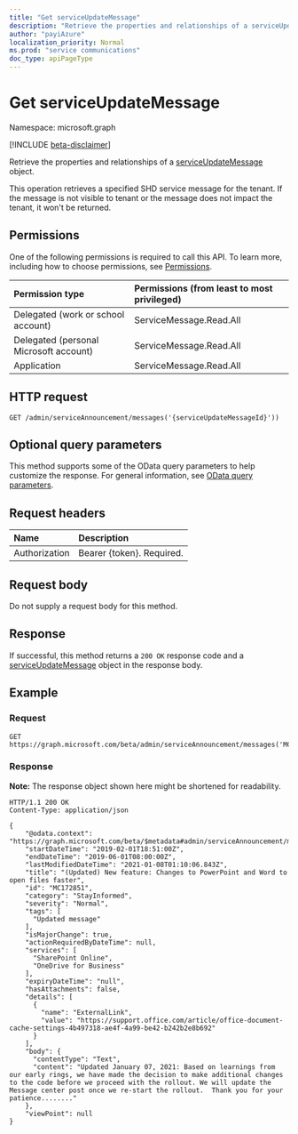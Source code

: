 ```yaml
---
title: "Get serviceUpdateMessage"
description: "Retrieve the properties and relationships of a serviceUpdateMessage object."
author: "payiAzure"
localization_priority: Normal
ms.prod: "service communications"
doc_type: apiPageType
---
```


# Get serviceUpdateMessage
Namespace: microsoft.graph

[!INCLUDE [beta-disclaimer](../../includes/beta-disclaimer.md)]

Retrieve the properties and relationships of a [serviceUpdateMessage](../resources/serviceupdatemessage.md) object.

This operation retrieves a specified SHD service message for the tenant. If the message is not visible to tenant or the message does not impact the tenant, it won't be returned.

## Permissions
One of the following permissions is required to call this API. To learn more, including how to choose permissions, see [Permissions](/graph/permissions-reference).

|Permission type|Permissions (from least to most privileged)|
|:---|:---|
|Delegated (work or school account)|ServiceMessage.Read.All|
|Delegated (personal Microsoft account)|ServiceMessage.Read.All|
|Application|ServiceMessage.Read.All|

## HTTP request

<!-- {
  "blockType": "ignored"
}
-->
``` http
GET /admin/serviceAnnouncement/messages('{serviceUpdateMessageId}'))
```

## Optional query parameters
This method supports some of the OData query parameters to help customize the response. For general information, see [OData query parameters](/graph/query-parameters).

## Request headers
|Name|Description|
|:---|:---|
|Authorization|Bearer {token}. Required.|

## Request body
Do not supply a request body for this method.

## Response

If successful, this method returns a `200 OK` response code and a [serviceUpdateMessage](../resources/serviceupdatemessage.md) object in the response body.

## Example

### Request
<!-- {
  "blockType": "request",
  "name": "get_serviceupdatemessage"
}
-->

``` http
GET https://graph.microsoft.com/beta/admin/serviceAnnouncement/messages('MC172851')
```

### Response
**Note:** The response object shown here might be shortened for readability.
<!-- {
  "blockType": "response",
  "truncated": true,
  "@odata.type": "microsoft.graph.serviceUpdateMessage"
}
-->

``` http
HTTP/1.1 200 OK
Content-Type: application/json

{
    "@odata.context": "https://graph.microsoft.com/beta/$metadata#admin/serviceAnnouncement/messages/$entity",
    "startDateTime": "2019-02-01T18:51:00Z",
    "endDateTime": "2019-06-01T08:00:00Z",
    "lastModifiedDateTime": "2021-01-08T01:10:06.843Z",
    "title": "(Updated) New feature: Changes to PowerPoint and Word to open files faster",
    "id": "MC172851",
    "category": "StayInformed",
    "severity": "Normal",
    "tags": [
      "Updated message"
    ],
    "isMajorChange": true,
    "actionRequiredByDateTime": null,
    "services": [
      "SharePoint Online",
      "OneDrive for Business"
    ],
    "expiryDateTime": "null",
    "hasAttachments": false,
    "details": [
      {
        "name": "ExternalLink",
        "value": "https://support.office.com/article/office-document-cache-settings-4b497318-ae4f-4a99-be42-b242b2e8b692"
      }
    ],
    "body": {
      "contentType": "Text",
      "content": "Updated January 07, 2021: Based on learnings from our early rings, we have made the decision to make additional changes to the code before we proceed with the rollout. We will update the Message center post once we re-start the rollout.  Thank you for your patience........"
    },
    "viewPoint": null
}
```